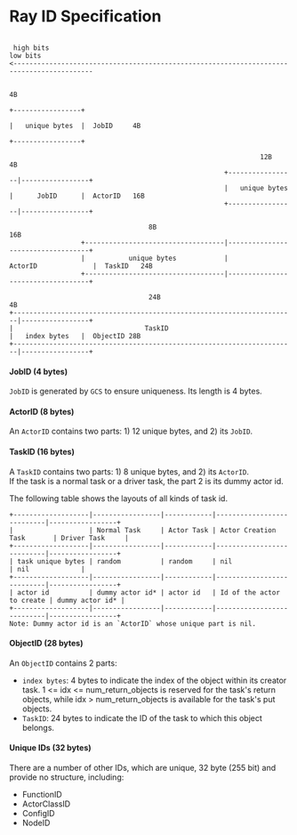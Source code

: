 Ray ID Specification
============================================
```

 high bits                                                                           low bits
<------------------------------------------------------------------------------------------

                                                                                 4B
                                                                        +-----------------+
                                                                        |   unique bytes  |  JobID     4B
                                                                        +-----------------+

                                                               12B                4B
                                                      +-----------------|-----------------+
                                                      |   unique bytes  |      JobID      |  ActorID   16B
                                                      +-----------------|-----------------+

                                   8B                                   16B
                  +-----------------------------------|-----------------------------------+
                  |           unique bytes            |              ActorID              |  TaskID   24B
                  +-----------------------------------|-----------------------------------+

                                   24B                                          4B        
+-----------------------------------------------------------------------|-----------------+
|                                 TaskID                                |   index bytes   |  ObjectID 28B
+-----------------------------------------------------------------------|-----------------+

```
#### JobID (4 bytes)
`JobID` is generated by `GCS` to ensure uniqueness. Its length is 4 bytes.

#### ActorID (8 bytes)
An `ActorID` contains two parts: 1) 12 unique bytes, and 2) its `JobID`.

#### TaskID (16 bytes)
A `TaskID` contains two parts: 1) 8 unique bytes, and 2) its `ActorID`.  
If the task is a normal task or a driver task, the part 2 is its dummy actor id.

The following table shows the layouts of all kinds of task id.
```
+-------------------|-----------------|------------|---------------------------|-----------------+
|                   | Normal Task     | Actor Task | Actor Creation Task       | Driver Task     |
+-------------------|-----------------|------------|---------------------------|-----------------+
| task unique bytes | random          | random     | nil                       | nil             |
+-------------------|-----------------|------------|---------------------------|-----------------+
| actor id          | dummy actor id* | actor id   | Id of the actor to create | dummy actor id* |
+-------------------|-----------------|------------|---------------------------|-----------------+
Note: Dummy actor id is an `ActorID` whose unique part is nil.
```

#### ObjectID (28 bytes)
An `ObjectID` contains 2 parts:
- `index bytes`: 4 bytes to indicate the index of the object within its creator task.
  1 <= idx <= num_return_objects is reserved for the task's return objects, while
  idx > num_return_objects is available for the task's put objects.
- `TaskID`: 24 bytes to indicate the ID of the task to which this object belongs.

#### Unique IDs (32 bytes)
There are a number of other IDs, which are unique, 32 byte (255 bit) and provide no structure, including:
- FunctionID
- ActorClassID
- ConfigID
- NodeID
